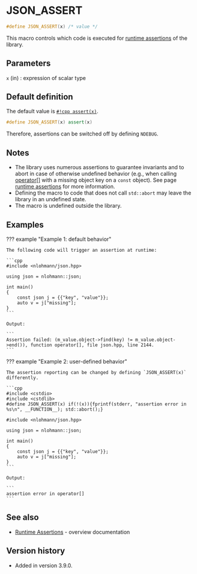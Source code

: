 # JSON_ASSERT

```cpp
#define JSON_ASSERT(x) /* value */
```

This macro controls which code is executed for [runtime assertions](../../features/assertions.md) of the library.

## Parameters

`x` (in)
:   expression of scalar type

## Default definition

The default value is [`#!cpp assert(x)`](https://en.cppreference.com/w/cpp/error/assert).

```cpp
#define JSON_ASSERT(x) assert(x)
```

Therefore, assertions can be switched off by defining `NDEBUG`.

## Notes

- The library uses numerous assertions to guarantee invariants and to abort in case of otherwise undefined behavior
  (e.g., when calling [operator[]](../basic_json/operator%5B%5D.md) with a missing object key on a `const` object). See
  page [runtime assertions](../../features/assertions.md) for more information.
- Defining the macro to code that does not call `std::abort` may leave the library in an undefined state.
- The macro is undefined outside the library.

## Examples

??? example "Example 1: default behavior"

    The following code will trigger an assertion at runtime:

    ```cpp
    #include <nlohmann/json.hpp>
    
    using json = nlohmann::json;
    
    int main()
    {
        const json j = {{"key", "value"}};
        auto v = j["missing"];
    }
    ```

    Output:

    ```
    Assertion failed: (m_value.object->find(key) != m_value.object->end()), function operator[], file json.hpp, line 2144.
    ```

??? example "Example 2: user-defined behavior"

    The assertion reporting can be changed by defining `JSON_ASSERT(x)` differently.

    ```cpp
    #include <cstdio>
    #include <cstdlib>
    #define JSON_ASSERT(x) if(!(x)){fprintf(stderr, "assertion error in %s\n", __FUNCTION__); std::abort();}
    
    #include <nlohmann/json.hpp>
    
    using json = nlohmann::json;
    
    int main()
    {
        const json j = {{"key", "value"}};
        auto v = j["missing"];
    }
    ```

    Output:

    ```
    assertion error in operator[]
    ```

## See also

- [Runtime Assertions](../../features/assertions.md) - overview documentation

## Version history

- Added in version 3.9.0.
